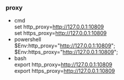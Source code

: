 ### proxy
- cmd  
 	set http_proxy=http://127.0.0.1:10809  
	set https_proxy=http://127.0.0.1:10809  
- powershell  
  $Env:http_proxy="http://127.0.0.1:10809";  
	$Env:https_proxy="http://127.0.0.1:10809";  
- bash  
  export http_proxy=http://127.0.0.1:10809  
  export https_proxy=http://127.0.0.1:10809  
  
